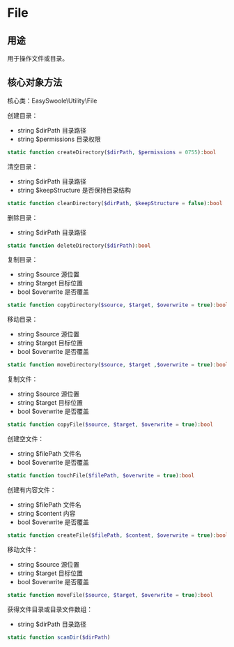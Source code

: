 # File

## 用途
用于操作文件或目录。

## 核心对象方法

核心类：EasySwoole\Utility\File

创建目录：

- string    $dirPath        目录路径
- string    $permissions    目录权限

```php
static function createDirectory($dirPath, $permissions = 0755):bool
```

清空目录：

- string    $dirPath        目录路径
- string    $keepStructure  是否保持目录结构

```php
static function cleanDirectory($dirPath, $keepStructure = false):bool
```

删除目录：

- string    $dirPath     目录路径

```php
static function deleteDirectory($dirPath):bool
```

复制目录：

- string    $source     源位置
- string    $target     目标位置
- bool      $overwrite  是否覆盖

```php
static function copyDirectory($source, $target, $overwrite = true):bool
```

移动目录：

- string    $source     源位置
- string    $target     目标位置
- bool      $overwrite  是否覆盖

```php
static function moveDirectory($source, $target ,$overwrite = true):bool
```

复制文件：

- string    $source     源位置
- string    $target     目标位置
- bool      $overwrite  是否覆盖

```php
static function copyFile($source, $target, $overwrite = true):bool
```

创建空文件：

- string    $filePath       文件名
- bool      $overwrite      是否覆盖

```php
static function touchFile($filePath, $overwrite = true):bool
```

创建有内容文件：

- string    $filePath       文件名
- string    $content        内容
- bool      $overwrite      是否覆盖

```php
static function createFile($filePath, $content, $overwrite = true):bool
```

移动文件：

- string    $source         源位置
- string    $target         目标位置
- bool      $overwrite      是否覆盖

```php
static function moveFile($source, $target, $overwrite = true):bool
```

获得文件目录或目录文件数组：

- string    $dirPath    目录路径

```php
static function scanDir($dirPath)
```
